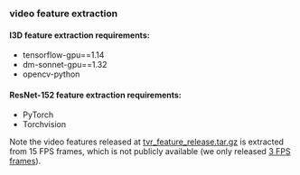 ### video feature extraction 

#### I3D feature extraction requirements:
- tensorflow-gpu==1.14
- dm-sonnet-gpu==1.32
- opencv-python

#### ResNet-152 feature extraction requirements:
- PyTorch
- Torchvision

Note the video features released at 
[tvr_feature_release.tar.gz](https://drive.google.com/file/d/1j4mVkXjKCgafW3ReNjZ2Rk6CKx0Fk_n5/view?usp=sharing) 
is extracted from 15 FPS frames, which is not publicly available
(we only released [3 FPS frames](http://tvqa.cs.unc.edu/download_tvqa.html#tvqa-download-4)).
